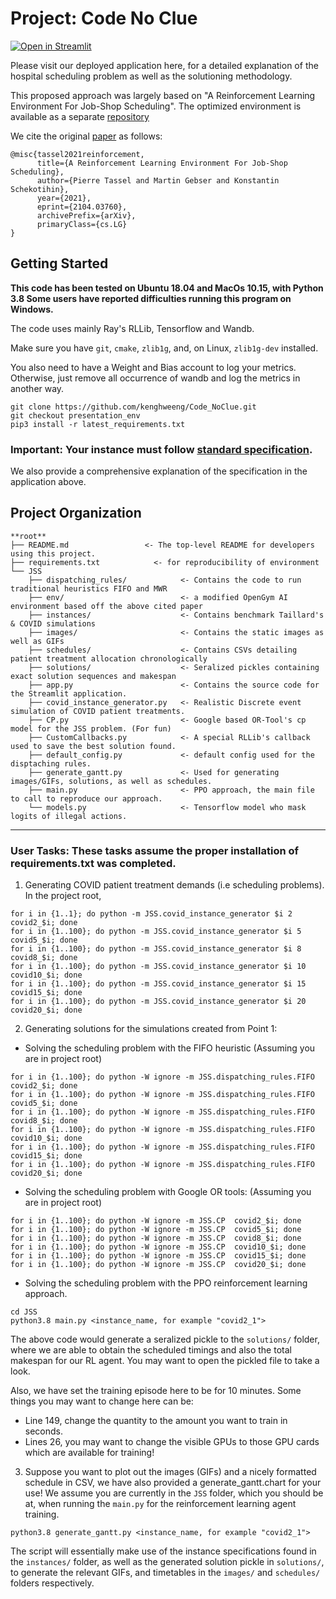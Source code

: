 Project: Code No Clue
==============================
[![Open in Streamlit](https://static.streamlit.io/badges/streamlit_badge_black_white.svg)](https://share.streamlit.io/kenghweeng/code_noclue/presentation_env/JSS/app.py)

Please visit our deployed application here, for a detailed explanation of the hospital scheduling problem as well as the solutioning methodology.

This proposed approach was largely based on "A Reinforcement Learning Environment For Job-Shop Scheduling". The optimized environment is available as a separate [repository](https://github.com/prosysscience/JSSEnv)

We cite the original [paper](https://arxiv.org/abs/2104.03760) as follows:

```
@misc{tassel2021reinforcement,
      title={A Reinforcement Learning Environment For Job-Shop Scheduling}, 
      author={Pierre Tassel and Martin Gebser and Konstantin Schekotihin},
      year={2021},
      eprint={2104.03760},
      archivePrefix={arXiv},
      primaryClass={cs.LG}
}
```

Getting Started
------------

**This code has been tested on Ubuntu 18.04 and MacOs 10.15, with Python 3.8
Some users have reported difficulties running this program on Windows.**

The code uses mainly Ray's RLLib, Tensorflow and Wandb.

Make sure you have `git`, `cmake`, `zlib1g`, and, on Linux, `zlib1g-dev` installed.

You also need to have a Weight and Bias account to log your metrics. 
Otherwise, just remove all occurrence of wandb and log the metrics in another way.


```shell (bash/zsh/sh)
git clone https://github.com/kenghweeng/Code_NoClue.git
git checkout presentation_env
pip3 install -r latest_requirements.txt
```

### Important: Your instance must follow [standard specification](http://jobshop.jjvh.nl/explanation.php#taillard_def).

We also provide a comprehensive explanation of the specification in the application above.

Project Organization
------------
    **root**
    ├── README.md                 <- The top-level README for developers using this project.
    ├── requirements.txt            <- for reproducibility of environment
    └── JSS
        ├── dispatching_rules/            <- Contains the code to run traditional heuristics FIFO and MWR
        ├── env/                          <- a modified OpenGym AI environment based off the above cited paper
        ├── instances/                    <- Contains benchmark Taillard's & COVID simulations
        ├── images/                       <- Contains the static images as well as GIFs
        ├── schedules/                    <- Contains CSVs detailing patient treatment allocation chronologically
        ├── solutions/                    <- Seralized pickles containing exact solution sequences and makespan
        ├── app.py                        <- Contains the source code for the Streamlit application.
        ├── covid_instance_generator.py   <- Realistic Discrete event simulation of COVID patient treatments.
        ├── CP.py                         <- Google based OR-Tool's cp model for the JSS problem. (For fun)
        ├── CustomCallbacks.py            <- A special RLLib's callback used to save the best solution found.
        ├── default_config.py             <- default config used for the disptaching rules.
        ├── generate_gantt.py             <- Used for generating images/GIFs, solutions, as well as schedules.
        ├── main.py                       <- PPO approach, the main file to call to reproduce our approach.
        └── models.py                     <- Tensorflow model who mask logits of illegal actions.
        
--------

### User Tasks: These tasks assume the proper installation of requirements.txt was completed.

1. Generating COVID patient treatment demands (i.e scheduling problems). In the project root,
```
for i in {1..1}; do python -m JSS.covid_instance_generator $i 2 covid2_$i; done
for i in {1..100}; do python -m JSS.covid_instance_generator $i 5 covid5_$i; done
for i in {1..100}; do python -m JSS.covid_instance_generator $i 8 covid8_$i; done
for i in {1..100}; do python -m JSS.covid_instance_generator $i 10 covid10_$i; done
for i in {1..100}; do python -m JSS.covid_instance_generator $i 15 covid15_$i; done
for i in {1..100}; do python -m JSS.covid_instance_generator $i 20 covid20_$i; done
```

2. Generating solutions for the simulations created from Point 1: 
* Solving the scheduling problem with the FIFO heuristic (Assuming you are in project root)
```
for i in {1..100}; do python -W ignore -m JSS.dispatching_rules.FIFO covid2_$i; done
for i in {1..100}; do python -W ignore -m JSS.dispatching_rules.FIFO  covid5_$i; done
for i in {1..100}; do python -W ignore -m JSS.dispatching_rules.FIFO  covid8_$i; done
for i in {1..100}; do python -W ignore -m JSS.dispatching_rules.FIFO  covid10_$i; done
for i in {1..100}; do python -W ignore -m JSS.dispatching_rules.FIFO  covid15_$i; done
for i in {1..100}; do python -W ignore -m JSS.dispatching_rules.FIFO  covid20_$i; done
```
* Solving the scheduling problem with Google OR tools: (Assuming you are in project root)
```
for i in {1..100}; do python -W ignore -m JSS.CP  covid2_$i; done
for i in {1..100}; do python -W ignore -m JSS.CP  covid5_$i; done
for i in {1..100}; do python -W ignore -m JSS.CP  covid8_$i; done
for i in {1..100}; do python -W ignore -m JSS.CP  covid10_$i; done
for i in {1..100}; do python -W ignore -m JSS.CP  covid15_$i; done
for i in {1..100}; do python -W ignore -m JSS.CP  covid20_$i; done
```
* Solving the scheduling problem with the PPO reinforcement learning approach.
```
cd JSS
python3.8 main.py <instance_name, for example "covid2_1">
```
The above code would generate a seralized pickle to the `solutions/` folder, where we are able to obtain the scheduled timings and also the total makespan for our RL agent. You may want to open the pickled file to take a look.

Also, we have set the training episode here to be for 10 minutes. Some things you may want to change here can be:
- Line 149, change the quantity to the amount you want to train in seconds.
- Lines 26, you may want to change the visible GPUs to those GPU cards which are available for training!

3. Suppose you want to plot out the images (GIFs) and a nicely formatted schedule in CSV, we have also provided a generate_gantt.chart for your use! We assume you are currently in the `JSS` folder, which you should be at, when running the `main.py` for the reinforcement learning agent training.

`python3.8 generate_gantt.py <instance_name, for example "covid2_1">`

The script will essentially make use of the instance specifications found in the `instances/` folder, as well as the generated solution pickle in `solutions/`, to generate the relevant GIFs, and timetables in the `images/` and `schedules/` folders respectively.

